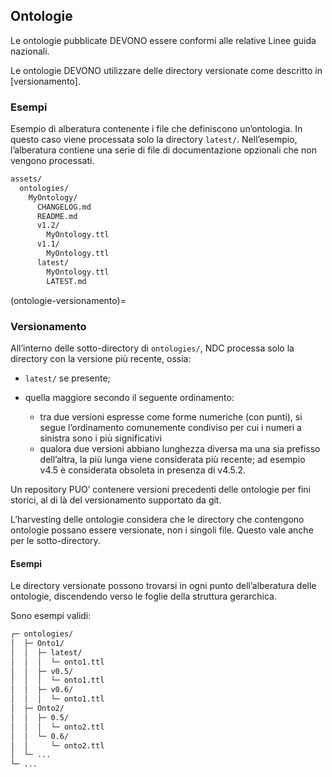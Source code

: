 ## Ontologie

Le ontologie pubblicate DEVONO essere conformi alle relative Linee guida nazionali.

Le ontologie DEVONO utilizzare delle directory versionate come descritto in [versionamento].

### Esempi

Esempio di alberatura contenente i file che definiscono un’ontologia.
In questo caso viene processata solo la directory `latest/`.
Nell’esempio, l’alberatura contiene una serie di file di documentazione opzionali che non vengono processati.

```bash
assets/
  ontologies/
    MyOntology/
      CHANGELOG.md
      README.md
      v1.2/
        MyOntology.ttl
      v1.1/
        MyOntology.ttl
      latest/
        MyOntology.ttl
        LATEST.md
```

(ontologie-versionamento)=
### Versionamento
All’interno delle sotto-directory di `ontologies/`,
NDC processa solo la directory con la versione più recente, ossia:

- `latest/` se presente;
- quella maggiore secondo il seguente ordinamento:

  * tra due versioni espresse come forme numeriche (con punti), si segue l’ordinamento comunemente condiviso
    per cui i numeri a sinistra sono i più significativi
  * qualora due versioni abbiano lunghezza diversa ma una sia prefisso dell’altra,
    la più lunga viene considerata più recente;
    ad esempio v4.5 è considerata obsoleta in presenza di v4.5.2.

Un repository PUO’ contenere versioni precedenti delle ontologie
per fini storici, al di là del versionamento supportato da git.

L’harvesting delle ontologie considera che le directory che contengono ontologie possano essere versionate,
non i singoli file.
Questo vale anche per le sotto-directory.

#### Esempi

Le directory versionate possono trovarsi in ogni punto dell’alberatura
delle ontologie, discendendo verso le foglie della struttura gerarchica.

Sono esempi validi:

```bash
┌─ ontologies/
│  ├─ Onto1/
│  │  ├─ latest/
│  │  │  └─ onto1.ttl
│  │  ├─ v0.5/
│  │  │  └─ onto1.ttl
│  │  ├─ v0.6/
│  │  │  └─ onto1.ttl
│  ├─ Onto2/
│  │  ├─ 0.5/
│  │  │  └─ onto2.ttl
│  │  └─ 0.6/
│  │     └─ onto2.ttl
│  └─ ...
└─ ...
```
